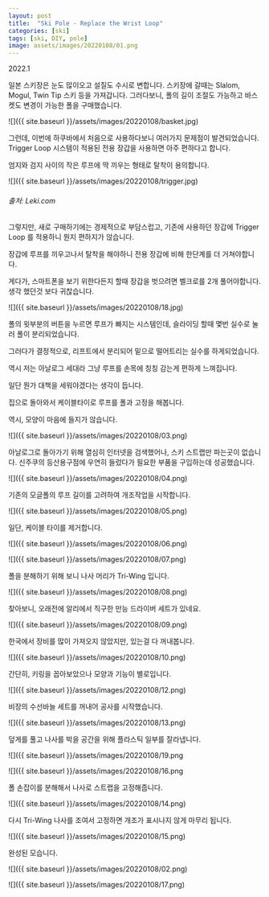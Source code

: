 ```yaml
---
layout: post
title:  "Ski Pole - Replace the Wrist Loop"
categories: [ski]
tags: [ski, DIY, pole]
image: assets/images/20220108/01.png
---
```


2022.1

일본 스키장은 눈도 많이오고 설질도 수시로 변합니다.
스키장에 갈때는 Slalom, Mogul, Twin Tip 스키 등을 가져갑니다.
그러다보니, 폴의 길이 조절도 가능하고 바스켓도 변경이 가능한 폴을 구매했습니다.

![]({{ site.baseurl }}/assets/images/20220108/basket.jpg)

그런데, 이번에 하쿠바에서 처음으로 사용하다보니 여러가지 문제점이 발견되었습니다.
Trigger Loop 시스템이 적용된 전용 장갑을 사용하면 아주 편하다고 합니다.

엄지와 검지 사이의 작은 루프에 딱 끼우는 형태로 탈착이 용의합니다.

![]({{ site.baseurl }}/assets/images/20220108/trigger.jpg)
###### 출처: Leki.com

그렇지만, 새로 구매하기에는 경제적으로 부담스럽고, 
기존에 사용하던 장갑에 Trigger Loop 를 적용하니 뭔지 편하지가 않습니다.

장갑에 루프를 끼우고나서 탈착을 해야하니 전용 장갑에 비해 한단계를 더 거쳐야합니다.

게다가, 스마트폰을 보기 위한다든지 할때 장갑을 벗으려면 벨크로를 2개 풀어야합니다.
생각 했던것 보다 귀찮습니다.

![]({{ site.baseurl }}/assets/images/20220108/18.jpg)

폴의 윗부분의 버튼을 누르면 루프가 빠지는 시스템인데,
슬라이딩 할때 몇번 실수로 눌러 폴이 분리되었습니다.

그러다가 결정적으로, 리프트에서 분리되어 밑으로 떨어트리는 실수를 하게되었습니다.

역시 저는 아날로그 세대라 그냥 루프를 손목에 칭칭 감는게 편하게 느껴집니다.

일단 뭔가 대책을 세워야겠다는 생각이 듭니다.

집으로 돌아와서 케이블타이로 루프를 폴과 고정을 해봅니다.

역시, 모양이 마음에 들지가 않습니다.

![]({{ site.baseurl }}/assets/images/20220108/03.png)

아날로그로 돌아가기 위해 열심히 인터넷을 검색했어나, 스키 스트랩만 파는곳이 없습니다.
신주쿠의 등산용구점에 우연히 들렀다가 필요한 부품을 구입하는데 성공했습니다.

![]({{ site.baseurl }}/assets/images/20220108/04.png)

기존의 모글폴의 루프 길이를 고려하여 개조작업을 시작합니다.

![]({{ site.baseurl }}/assets/images/20220108/05.png)

일단, 케이블 타이를 제거합니다.

![]({{ site.baseurl }}/assets/images/20220108/06.png)

![]({{ site.baseurl }}/assets/images/20220108/07.png)

폴을 분해하기 위해 보니 나사 머리가 Tri-Wing 입니다. 

![]({{ site.baseurl }}/assets/images/20220108/08.png)

찾아보니, 오래전에 알리에서 직구한 만능 드라이버 세트가 있네요.

![]({{ site.baseurl }}/assets/images/20220108/09.png)

한국에서 장비를 많이 가져오지 않았지만, 있는걸 다 꺼내봅니다.

![]({{ site.baseurl }}/assets/images/20220108/10.png)

간단히, 키링을 꼽아보았으나 모양과 기능이 별로입니다.

![]({{ site.baseurl }}/assets/images/20220108/12.png)

비장의 수선바늘 세트를 꺼내어 공사를 시작했습니다.

![]({{ site.baseurl }}/assets/images/20220108/13.png)

덮게를 풀고 나사를 박을 공간을 위해 플라스틱 일부를 잘라냅니다.

![]({{ site.baseurl }}/assets/images/20220108/19.png

![]({{ site.baseurl }}/assets/images/20220108/16.png

폴 손잡이를 분해해서 나사로 스트랩을 고정해줍니다.

![]({{ site.baseurl }}/assets/images/20220108/14.png)

다시 Tri-Wing 나사를 조여서 고정하면 개조가 표시나지 않게 마무리 됩니다.

![]({{ site.baseurl }}/assets/images/20220108/15.png)

완성된 모습니다.

![]({{ site.baseurl }}/assets/images/20220108/02.png)

![]({{ site.baseurl }}/assets/images/20220108/17.png)
